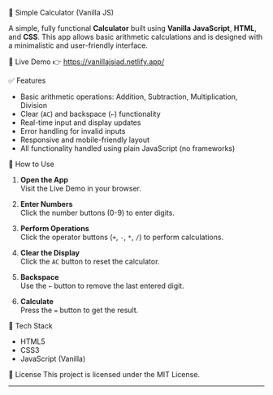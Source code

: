 🔢 Simple Calculator (Vanilla JS)

A simple, fully functional **Calculator** built using **Vanilla JavaScript**, **HTML**, and **CSS**. 
This app allows basic arithmetic calculations and is designed with a minimalistic and user-friendly interface.

🚀 Live Demo
👉 https://vanillajsiad.netlify.app/ 

✅ Features
- Basic arithmetic operations: Addition, Subtraction, Multiplication, Division
- Clear (`AC`) and backspace (`←`) functionality
- Real-time input and display updates
- Error handling for invalid inputs
- Responsive and mobile-friendly layout
- All functionality handled using plain JavaScript (no frameworks)

 📌 How to Use
1. **Open the App**  
   Visit the Live Demo in your browser.

2. **Enter Numbers**  
   Click the number buttons (0-9) to enter digits.

3. **Perform Operations**  
   Click the operator buttons (`+`, `-`, `*`, `/`) to perform calculations.

4. **Clear the Display**  
   Click the `AC` button to reset the calculator.

5. **Backspace**  
   Use the `←` button to remove the last entered digit.

6. **Calculate**  
   Press the `=` button to get the result.

🧪 Tech Stack
- HTML5
- CSS3
- JavaScript (Vanilla)

📄 License
This project is licensed under the MIT License.



---

